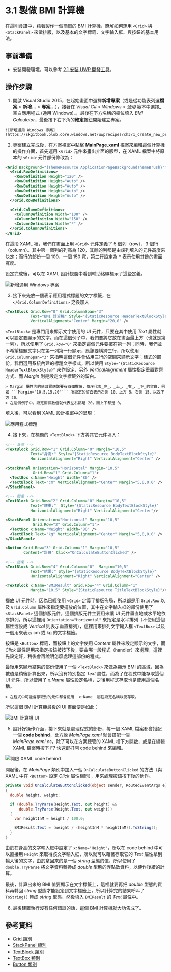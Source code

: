 # 3.1 製做 BMI 計算機

在這則食譜中，藉著製作一個簡單的 BMI 計算機，瞭解如何運用 ```<Grid>``` 與 ```<StackPanel>``` 來做排版，以及基本的文字標籤、文字輸入框、與按鈕的基本用法。

## 事前準備

  * 安裝開發環境，可以參考 [2.1 安裝 UWP 開發工具](../ch2/01_setup_uwp_development_tool.md)。

## 操作步驟

  1. 開啟 Visual Studio 2015，在起始畫面中選擇**新增專案**（或是從功能表列選**檔案** > **新增...** > **專案...**），接著在 _Visual C#_ > _Windows_ > _通用_ 範本中選擇_空白應用程式 (通用 Windows)_，最後在下方名稱的欄位填入 _BMI Calculator_，最後按下右下角的**確定**按鈕開始建立專案。

    ![新增通用 Windows 專案](https://skgitbook.blob.core.windows.net/uwprecipes/ch3/1_create_new_project.png)

  2. 專案建立完成後，在方案視窗中點擊 **MainPage.xaml** 檔案來編輯這個計算機的操作介面，首先運用 ```<Grid>``` 元件來畫出介面的版型，在 XAML 檔案中將原本的 ```<Grid>``` 元件部份修改為：

  ```xml
  <Grid Background="{ThemeResource ApplicationPageBackgroundThemeBrush}">
    <Grid.RowDefinitions>
      <RowDefinition Height="120" />
      <RowDefinition Height="Auto" />
      <RowDefinition Height="Auto" />
      <RowDefinition Height="Auto" />
      <RowDefinition Height="Auto" />
    </Grid.RowDefinitions>

    <Grid.ColumnDefinitions>
      <ColumnDefinition Width="100" />
      <ColumnDefinition Width="150" />
      <ColumnDefinition Width="*" />
    </Grid.ColumnDefinitions>
  </Grid>
  ```
  
  在這段 XAML 裡，我們在畫面上用 ```<Grid>``` 元件定義了 5 個列（row）、3 個行（column）。其中第一個列的列高為 120，其餘的列都是由該列填入的元件高度來決定；而行的部份一個 100、一個 150 寬，第三行設定為 __*__ 表示使用其餘的畫面寬度。

  設定完成後，可以在 XAML 設計視窗中看到輔助格線標示了這些定義。

  ![新增通用 Windows 專案](https://skgitbook.blob.core.windows.net/uwprecipes/ch3/1_bmi_xaml_designer.png)

  3. 接下來先放一個表示應用程式標題的文字標籤，在 ```</Grid.ColumnDefinitions>``` 之後加入

  ```xml
  <TextBlock Grid.Row="0" Grid.ColumnSpan="3" 
             Text="BMI 計算機" Style="{StaticResource HeaderTextBlockStyle}"
             VerticalAlignment="Center" Margin="20,0" />
  ```

  ```<TextBlock>``` 是專門用來顯示文字使用的 UI 元件，只要在其中使用 _Text_ 屬性就可以設定要顯示的文字。而在這個例子中，我們要將它放在畫面最上方（也就是第一列），所以使用了 ```Grid.Row="0"``` 來指定這個元件要擺在第一列；同時，我們並不希望標題文字只在第一列第一行顯示，應該要橫跨三行，所以使用 ```Grid.ColumnSpan="3"``` 來指明這個元件會佔用三行的空間來顯示文字；樣式的部份，我們選用系統內建的標題文字樣式，所以使用 ```Style="{StaticResource HeaderTextBlockStyle}"``` 來作設定，另外 _VerticalAlignment_ 屬性指定垂置對齊方式、而 _Margin_ 則是設定文字標籤外的留白。

    > Margin 屬性內的值其實應該要有四個數值，依序代表_左_、_上_、_右_、_下_的留白，例如 ```Margin="10,5,15,20"``` 所設定的留白表示左側 10、上方 5、右側 15、以及下方 20。
    > 在這個例子中，設定兩個數值就代表左右都是 20，而上下都是 0。

  填入後，可以看到 XAML 設計視窗中的呈現：

  ![應用程式標題](https://skgitbook.blob.core.windows.net/uwprecipes/ch3/1_bmi_title_text_block.png)

  4. 接下來，在標題的 ```<TextBlock>``` 下方將其它元件填入：

  ```xml
  <!-- 身高 -->
  <TextBlock Grid.Row="1" Grid.Column="0" Margin="10,5" 
             Text="身高:" Style="{StaticResource BodyTextBlockStyle}" 
             HorizontalAlignment="Right" VerticalAlignment="Center" />

  <StackPanel Orientation="Horizontal" Margin="10,5" 
              Grid.Row="1" Grid.Column="1">
    <TextBox x:Name="Height" Width="80" />
    <TextBlock Text="cm" VerticalAlignment="Center" Margin="5,0,0,0" />
  </StackPanel>

  <!-- 體重 -->
  <TextBlock Grid.Row="2" Grid.Column="0" Margin="10,5"
             Text="體重:"  Style="{StaticResource BodyTextBlockStyle}"
             HorizontalAlignment="Right" VerticalAlignment="Center"/>

  <StackPanel Orientation="Horizontal" Margin="10,5"
              Grid.Row="2" Grid.Column="1">
    <TextBox x:Name="Weight" Width="80" />
    <TextBlock Text="kg" VerticalAlignment="Center" Margin="5,0,0,0" />
  </StackPanel>

  <Button Grid.Row="3" Grid.Column="1" Margin="10,5" 
          Content="計算" Click="OnCalculateButtonClicked" />

  <!-- 結果 -->
  <TextBlock Grid.Row="4" Grid.Column="0"  Margin="10,5"
             Text="結果:" Style="{StaticResource BodyTextBlockStyle}"
             HorizontalAlignment="Right" VerticalAlignment="Center" />

  <TextBlock x:Name="BMIResult" Grid.Row="4" Grid.Column="1"
             Margin="10,5" Style="{StaticResource TitleTextBlockStyle}"/> 
  ```

  擺放 UI 元件時，因為已經使用 ```<Grid>``` 定義了排版佈局，所以都是用 ```Grid.Row``` 以及 ```Grid.Column``` 屬性來指定要擺放的位置，其中在文字輸入框的部份使用了 ```<StackPanel>``` 這個排版元件，這個排版元件主要用來讓 UI 元件垂直地或水平地依序排列，所以這裡用 ```Orientation="Horizontal"``` 來指定是水平排列（不使用這個屬性或設成 _Vertical_ 則表示垂直排列），這裡用來排列文字輸入框 ```<TextBox>``` 以及一個用來表示 cm 或 kg 的文字標籤。

  按鈕是 ```<Button>``` 標籤，而按鈕上的文字使用 _Content_ 屬性來設定顯示的文字，而 _Click_ 屬性是用來指定按鈕被按下後，要由哪一段程式（handler）來處理，這裡先設定好，稍後會再說明怎麼處理這部份的程式。

  最後用來顯示結果的部份使用了一個 ```<TextBlock>``` 來做為顯示 BMI 的區域，因為數值是稍後計算出來，所以沒有特別指定 _Text_ 屬性，而為了在程式中能存取這個 UI 元件，所以使用了 _x:Name_ 屬性設定名稱，之後用程式存取也是使用這個名稱。

    > 在程式中可能會存取到的元件都會使用 _x:Name_ 屬性設定名稱以便存取。

  所以這個 BMI 計算機最後的 UI 畫面便是如此：

  ![BMI 計算機 UI](https://skgitbook.blob.core.windows.net/uwprecipes/ch3/1_bmi_calculator_layout.png)

  5. 設計好操作介面，接下來就是處理程式的部份，每一個 XAML 檔案都會搭配一個 **code behind**，比方說 _MainPage.xaml_ 就會搭配一個 _MainPage.xaml.cs_，除了可以在方案總管的 XAML 檔下方開啟，或是在編輯 XAML 檔案時按下 F7 快速鍵打開 code behind 來編輯。

  ![開啟 XAML code behind](https://skgitbook.blob.core.windows.net/uwprecipes/ch3/1_open_xaml_code_behind.png)

  開起後，在 _MainPage_ 類別中加入一個 ```OnCalculateButtonClicked``` 的方法（與 XAML 中在 ```<Button>``` 設定 _Click_ 屬性相同），用來處理按鈕按下後的動作。

  ```csharp
  private void OnCalculateButtonClicked(object sender, RoutedEventArgs e)
  {
    double height, weight;

    if (double.TryParse(Height.Text, out height) && 
        double.TryParse(Weight.Text, out weight))
    {
      var heightInM = height / 100.0;

      BMIResult.Text = (weight / (heightInM * heightInM)).ToString();
    }
  }
  ```

  由於在身高的文字輸入框中設定了 ```x:Name="Height"```，所以在 code behind 中可以直接用 ```Height``` 來取得該文字輸入框，所以就可以藉著存取它的 _Text_ 屬性拿到輸入後的文字，由於拿回來的是一個 _string_ 型態的值，所以使用了 ```double.TryParse``` 將文字資料轉換成 _double_ 型態的浮點數資料，以便作後續的計算。

  最後，計算出來的 BMI 值要顯示在文字標籤上，這裡就要再把 _double_ 型態的資料再轉回 _string_ 型態才能設定到文字標籤上，所以計算完的結果呼叫了 ```ToString()``` 轉成 _string_ 型態，然後填入 ```BMIResult``` 的 _Text_ 屬性中。

  6. 最後建置執行沒有任何錯誤的話，這個 BMI 計算機就大功告成了。

## 參考資料

  * [Grid 類別](https://msdn.microsoft.com/zh-tw/library/windows/apps/windows.ui.xaml.controls.grid.aspx)
  * [StackPanel 類別](https://msdn.microsoft.com/zh-tw/library/windows/apps/windows.ui.xaml.controls.stackpanel.aspx)
  * [TextBlock 類別](https://msdn.microsoft.com/zh-tw/library/windows/apps/windows.ui.xaml.controls.textblock.aspx)
  * [TextBox 類別](https://msdn.microsoft.com/zh-tw/library/windows/apps/windows.ui.xaml.controls.textbox.aspx)
  * [Button 類別](https://msdn.microsoft.com/zh-tw/library/windows/apps/windows.ui.xaml.controls.button.aspx)